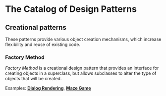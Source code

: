 # The Catalog of Design Patterns

## Creational patterns

These patterns provide various object creation mechanisms, which increase flexibility and reuse of existing code.

### Factory Method

*Factory Method* is a creational design pattern that provides an interface for creating objects in a superclass, but allows subclasses to alter the type of objects that will be created.

Examples: [**Dialog Rendering**](patterns/factory-method/dialog-rendering/README.md), [**Maze Game**](patterns/factory-method/maze-game/README.md)
